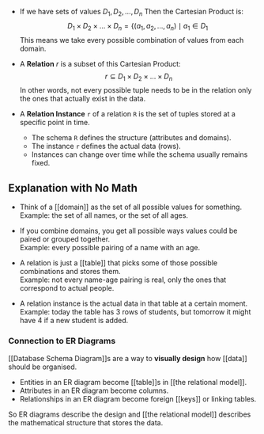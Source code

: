 - If we have sets of values $D_1, D_2, \dots, D_n$
  Then the Cartesian Product is:  
  $$D_1 \times D_2 \times \dots \times D_n = \{ (a_1, a_2, \dots, a_n) \mid a_1 \in D_1 \ $$
  This means we take every possible combination of values from each domain.

- A **Relation** $r$ is a subset of this Cartesian Product:  
  $$ r \subseteq D_1 \times D_2 \times \dots \times D_n $$
  In other words, not every possible tuple needs to be in the relation only the ones that actually exist in the data.

- A **Relation Instance** `r` of a relation `R` is the set of tuples stored at a specific point in time.  
  - The schema `R` defines the structure (attributes and domains).  
  - The instance `r` defines the actual data (rows).  
  - Instances can change over time while the schema usually remains fixed.

## Explanation with No Math

- Think of a [[domain]] as the set of all possible values for something.  
    Example: the set of all names, or the set of all ages.

- If you combine domains, you get all possible ways values could be paired or grouped together.  
    Example: every possible pairing of a name with an age.

- A relation is just a [[table]] that picks some of those possible combinations and stores them.  
    Example: not every name-age pairing is real, only the ones that correspond to actual people.
    
- A relation instance is the actual data in that table at a certain moment.  
    Example: today the table has 3 rows of students, but tomorrow it might have 4 if a new student is added.

### Connection to ER Diagrams
[[Database Schema Diagram]]s are a way to **visually design** how [[data]] should be organised.  
- Entities in an ER diagram become [[table]]s in [[the relational model]].
- Attributes in an ER diagram become columns.  
- Relationships in an ER diagram become foreign [[keys]] or linking tables.  

So ER diagrams describe the design and [[the relational model]] describes the mathematical structure that stores the data.